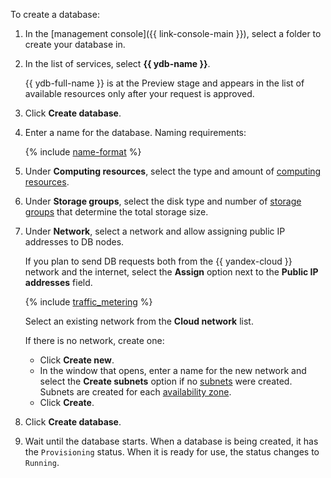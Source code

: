 To create a database:

1. In the [management console]({{ link-console-main }}), select a folder to create your database in.

1. In the list of services, select **{{ ydb-name }}**.

    {{ ydb-full-name }} is at the Preview stage and appears in the list of available resources only after your request is approved.

1. Click **Create database**.

1. Enter a name for the database. Naming requirements:

    {% include [name-format](../name-format.md) %}

1. Under **Computing resources**, select the type and amount of [computing resources](../../ydb/concepts/resources.md#resource-presets).

1. Under **Storage groups**, select the disk type and number of [storage groups](../../ydb/concepts/resources.md#storage-groups) that determine the total storage size.

1. Under **Network**, select a network and allow assigning public IP addresses to DB nodes.

   If you plan to send DB requests both from the {{ yandex-cloud }} network and the internet, select the **Assign** option next to the **Public IP addresses** field.

   {% include  [traffic_metering](../../ydb/_includes/traffic_metering.md) %}

   Select an existing network from the **Cloud network** list.

   If there is no network, create one:
   * Click **Create new**.
   * In the window that opens, enter a name for the new network and select the **Create subnets** option if no [subnets](../../vpc/concepts/network.md#subnet) were created. Subnets are created for each [availability zone](../../overview/concepts/geo-scope.md).
   * Click **Create**.

1. Click **Create database**.

1. Wait until the database starts. When a database is being created, it has the `Provisioning` status. When it is ready for use, the status changes to `Running`.


